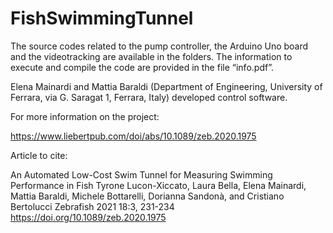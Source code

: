 # FishSwimmingTunnel

The source codes related to the pump controller, the Arduino Uno board and the videotracking are available in the folders.
The information to execute and compile the code are provided in the file “info.pdf”.

Elena Mainardi and Mattia Baraldi (Department of Engineering, University of Ferrara, via G. Saragat 1, Ferrara, Italy)
developed control software.

For more information on the project:

https://www.liebertpub.com/doi/abs/10.1089/zeb.2020.1975


Article to cite:

An Automated Low-Cost Swim Tunnel for Measuring Swimming Performance in Fish
Tyrone Lucon-Xiccato, Laura Bella, Elena Mainardi, Mattia Baraldi, Michele Bottarelli, Dorianna Sandonà, and Cristiano Bertolucci
Zebrafish 2021 18:3, 231-234 
https://doi.org/10.1089/zeb.2020.1975
